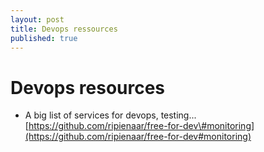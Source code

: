 ```yaml
---
layout: post
title: Devops ressources
published: true
---
```


# Devops resources

* A big list of services for devops, testing... [https://github.com/ripienaar/free-for-dev\#monitoring](https://github.com/ripienaar/free-for-dev#monitoring)

